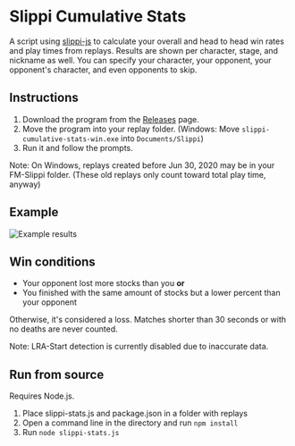 # Slippi Cumulative Stats

A script using [slippi-js](https://github.com/project-slippi/slippi-js) to calculate your overall and head to head win rates and play times from replays. Results are shown per character, stage, and nickname as well. You can specify your character, your opponent, your opponent's character, and even opponents to skip.

## Instructions
1. Download the program from the [Releases](https://github.com/BrodyVoth/slippi-cumulative-stats/releases/latest) page.
2. Move the program into your replay folder. (Windows: Move `slippi-cumulative-stats-win.exe` into `Documents/Slippi`)
3. Run it and follow the prompts.

Note: On Windows, replays created before Jun 30, 2020 may be in your FM-Slippi folder. (These old replays only count toward total play time, anyway)

## Example

![Example results](https://i.imgur.com/KVytImn.png)

## Win conditions
* Your opponent lost more stocks than you **or**
* You finished with the same amount of stocks but a lower percent than your opponent

Otherwise, it's considered a loss. Matches shorter than 30 seconds or with no deaths are never counted.

Note: LRA-Start detection is currently disabled due to inaccurate data.

## Run from source
Requires Node.js.

1. Place slippi-stats.js and package.json in a folder with replays
2. Open a command line in the directory and run `npm install`
3. Run `node slippi-stats.js`

